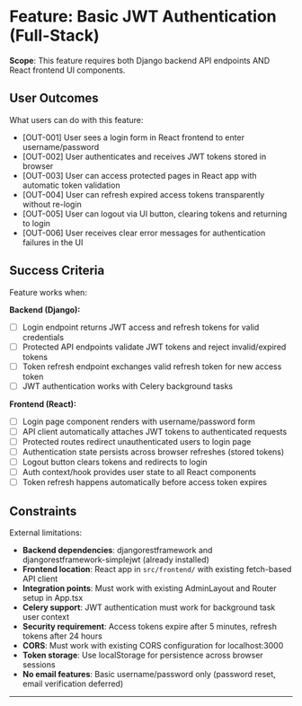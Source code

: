 # Feature: Basic JWT Authentication (Full-Stack)

**Scope**: This feature requires both Django backend API endpoints AND React frontend UI components.

## User Outcomes
What users can do with this feature:
- [OUT-001] User sees a login form in React frontend to enter username/password
- [OUT-002] User authenticates and receives JWT tokens stored in browser
- [OUT-003] User can access protected pages in React app with automatic token validation
- [OUT-004] User can refresh expired access tokens transparently without re-login
- [OUT-005] User can logout via UI button, clearing tokens and returning to login
- [OUT-006] User receives clear error messages for authentication failures in the UI

## Success Criteria
Feature works when:

**Backend (Django):**
- [ ] Login endpoint returns JWT access and refresh tokens for valid credentials
- [ ] Protected API endpoints validate JWT tokens and reject invalid/expired tokens
- [ ] Token refresh endpoint exchanges valid refresh token for new access token
- [ ] JWT authentication works with Celery background tasks

**Frontend (React):**
- [ ] Login page component renders with username/password form
- [ ] API client automatically attaches JWT tokens to authenticated requests
- [ ] Protected routes redirect unauthenticated users to login page
- [ ] Authentication state persists across browser refreshes (stored tokens)
- [ ] Logout button clears tokens and redirects to login
- [ ] Auth context/hook provides user state to all React components
- [ ] Token refresh happens automatically before access token expires

## Constraints
External limitations:
- **Backend dependencies**: djangorestframework and djangorestframework-simplejwt (already installed)
- **Frontend location**: React app in `src/frontend/` with existing fetch-based API client
- **Integration points**: Must work with existing AdminLayout and Router setup in App.tsx
- **Celery support**: JWT authentication must work for background task user context
- **Security requirement**: Access tokens expire after 5 minutes, refresh tokens after 24 hours
- **CORS**: Must work with existing CORS configuration for localhost:3000
- **Token storage**: Use localStorage for persistence across browser sessions
- **No email features**: Basic username/password only (password reset, email verification deferred)

---
<!--
Agent parsing markers - DO NOT MODIFY
Layer: 1
Type: human-spec
Version: 1.0
-->
